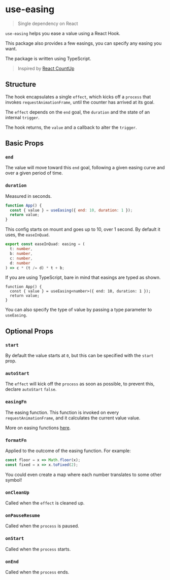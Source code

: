 # use-easing

> Single dependency on React

`use-easing` helps you ease a value using a React Hook.

This package also provides a few easings, you can specify any easing you want.

The package is written using TypeScript.

> Inspired by [React CountUp](https://github.com/glennreyes/react-countup)

## Structure

The hook encapsulates a single `effect`, which kicks off a `process` that invokes `requestAnimationFrame`,
until the counter has arrived at its goal.

The `effect` depends on the `end` goal, the `duration` and the state of an internal `trigger`.

The hook returns, the `value` and a callback to alter the `trigger`.

## Basic Props

### `end`

The value will move toward this `end` goal, following a given easing curve and over a given period of time.

### `duration`

Measured in seconds.

```jsx
function App() {
  const { value } = useEasing({ end: 10, duration: 1 });
  return value;
}
```

This config starts on mount and goes up to 10, over 1 second. By default it uses, the `easeInQuad`.

```ts
export const easeInQuad: easing = (
  t: number,
  b: number,
  c: number,
  d: number
) => c * (t /= d) * t + b;
```

If you are using TypeScript, bare in mind that easings are typed as shown.

```tsx
function App() {
  const { value } = useEasing<number>({ end: 10, duration: 1 });
  return value;
}
```

You can also specify the type of value by passing a type parameter to `useEasing`.

## Optional Props

### `start`

By default the value starts at `0`, but this can be specified with the `start` prop.

### `autoStart`

The `effect` will kick off the `process` as soon as possible, to prevent this, declare `autoStart` `false`.

### `easingFn`

The easing function. This function is invoked on every `requestAnimationFrame`, and it calculates the current value value.

More on easing functions [here](http://robertpenner.com/easing/).

### `formatFn`

Applied to the outcome of the easing function. For example:

```js
const floor = x => Math.floor(x);
const fixed = x => x.toFixed(2);
```

You could even create a map where each number translates to some other symbol!

### `onCleanUp`

Called when the `effect` is cleaned up.

### `onPauseResume`

Called when the `process` is paused.

### `onStart`

Called when the `process` starts.

### `onEnd`

Called when the `process` ends.
